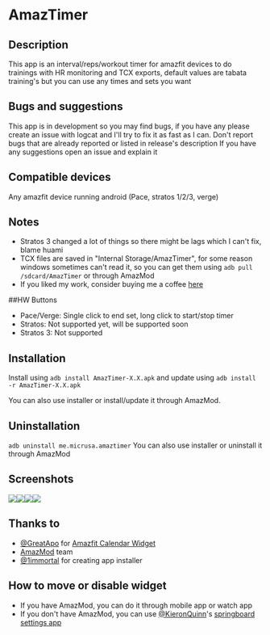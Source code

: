 # AmazTimer

## Description
This app is an interval/reps/workout timer for amazfit devices to do trainings with HR monitoring and TCX exports, default values are tabata training's but you can use any times and sets you want

## Bugs and suggestions
This app is in development so you may find bugs, if you have any please create an issue with logcat and I'll try to fix it as fast as I can. Don't report bugs that are already reported or listed in release's description
If you have any suggestions open an issue and explain it

## Compatible devices
Any amazfit device running android (Pace, stratos 1/2/3, verge)

## Notes
- Stratos 3 changed a lot of things so there might be lags which I can't fix, blame huami
- TCX files are saved in "Internal Storage/AmazTimer", for some reason windows sometimes can't read it, so you can get them using `adb pull /sdcard/AmazTimer` or through AmazMod
- If you liked my work, consider buying me a coffee [here](https://www.paypal.me/migueelcs)

##HW Buttons
- Pace/Verge: Single click to end set, long click to start/stop timer
- Stratos: Not supported yet, will be supported soon
- Stratos 3: Not supported

## Installation
Install using `adb install AmazTimer-X.X.apk` and update using `adb install -r AmazTimer-X.X.apk`

You can also use installer or install/update it through AmazMod.

## Uninstallation
`adb uninstall me.micrusa.amaztimer`
You can also use installer or uninstall it through AmazMod

## Screenshots
<img src="https://github.com/micrusa/AmazTimer/raw/master/screen1.png"/><img src="https://github.com/micrusa/AmazTimer/raw/master/screen2.png"/><img src="https://github.com/micrusa/AmazTimer/raw/master/screen3.png"/><img src="https://github.com/micrusa/AmazTimer/raw/master/screen4.png"/>

## Thanks to
- [@GreatApo](https://github.com/GreatApo) for [Amazfit Calendar Widget](https://github.com/GreatApo/AmazfitPaceCalendarWidget)
- [AmazMod](https://github.com/AmazMod/AmazMod) team
- [@1immortal](https://github.com/1immortal) for creating app installer

## How to move or disable widget
- If you have AmazMod, you can do it through mobile app or watch app
- If you don't have AmazMod, you can use [@KieronQuinn](https://github.com/KieronQuinn)'s [springboard settings app](https://github.com/KieronQuinn/AmazfitSpringboardSettings)